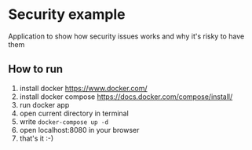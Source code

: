 # Security example

Application to show how security issues works and why it's risky to have them

## How to run

1. install docker https://www.docker.com/
2. install docker compose https://docs.docker.com/compose/install/
3. run docker app
4. open current directory in terminal
5. write `docker-compose up -d`
6. open localhost:8080 in your browser
7. that's it :-)
